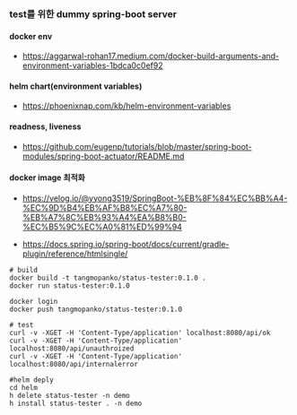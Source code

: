 ### test를 위한 dummy spring-boot server  


#### docker env 
- https://aggarwal-rohan17.medium.com/docker-build-arguments-and-environment-variables-1bdca0c0ef92 

#### helm chart(environment variables)
- https://phoenixnap.com/kb/helm-environment-variables


#### readness, liveness 
- https://github.com/eugenp/tutorials/blob/master/spring-boot-modules/spring-boot-actuator/README.md


#### docker image 최적화 
- https://velog.io/@yyong3519/SpringBoot-%EB%8F%84%EC%BB%A4-%EC%9D%B4%EB%AF%B8%EC%A7%80-%EB%A7%8C%EB%93%A4%EA%B8%B0-%EC%B5%9C%EC%A0%81%ED%99%94 


- https://docs.spring.io/spring-boot/docs/current/gradle-plugin/reference/htmlsingle/
```
# build
docker build -t tangmopanko/status-tester:0.1.0 . 
docker run status-tester:0.1.0  

docker login
docker push tangmopanko/status-tester:0.1.0

# test 
curl -v -XGET -H 'Content-Type/application' localhost:8080/api/ok
curl -v -XGET -H 'Content-Type/application' localhost:8080/api/unauthroized
curl -v -XGET -H 'Content-Type/application' localhost:8080/api/internalerror

#helm deply
cd helm 
h delete status-tester -n demo 
h install status-tester . -n demo 
```